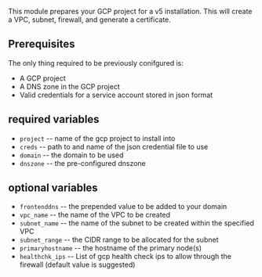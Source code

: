 This module prepares your GCP project for a v5 installation. This will create a VPC, subnet, firewall, and generate a certificate.

## Prerequisites

The only thing required to be previously conifgured is:

- A GCP project
- A DNS zone in the GCP project
- Valid credentials for a service account stored in json format

## required variables

- `project` -- name of the gcp project to install into
- `creds` -- path to and name of the json credential file to use
- `domain` -- the domain to be used
- `dnszone` -- the pre-configured dnszone

## optional variables

- `frontenddns` -- the prepended value to be added to your domain
- `vpc_name` -- the name of the VPC to be created
- `subnet_name` -- the name of the subnet to be created within the specified VPC
- `subnet_range` -- the CIDR range to be allocated for the subnet
- `primaryhostname` -- the hostname of the primary node(s)
- `healthchk_ips` -- List of gcp health check ips to allow through the firewall (default value is suggested)
